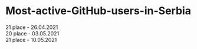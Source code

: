 # Most-active-GitHub-users-in-Serbia
21 place -  26.04.2021 <br>
20 place - 03.05.2021 <br>
21 place - 10.05.2021
